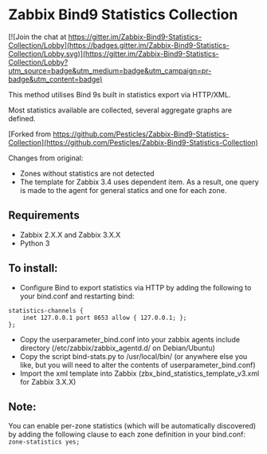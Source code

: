 # Zabbix Bind9 Statistics Collection

[![Join the chat at https://gitter.im/Zabbix-Bind9-Statistics-Collection/Lobby](https://badges.gitter.im/Zabbix-Bind9-Statistics-Collection/Lobby.svg)](https://gitter.im/Zabbix-Bind9-Statistics-Collection/Lobby?utm_source=badge&utm_medium=badge&utm_campaign=pr-badge&utm_content=badge)

This method utilises Bind 9s built in statistics export via HTTP/XML.

Most statistics available are collected, several aggregate graphs are defined.

[Forked from https://github.com/Pesticles/Zabbix-Bind9-Statistics-Collection](https://github.com/Pesticles/Zabbix-Bind9-Statistics-Collection)

Changes from original:
* Zones without statistics are not detected
* The template for Zabbix 3.4 uses dependent item. As a result, one query is made to the agent for general statics and one for each zone.

## Requirements
* Zabbix 2.X.X and Zabbix 3.X.X
* Python 3


## To install:
* Configure Bind to export statistics via HTTP by adding the following to your bind.conf and restarting bind:
```
statistics-channels {
 	inet 127.0.0.1 port 8653 allow { 127.0.0.1; };
};
```
* Copy the userparameter_bind.conf into your zabbix agents include directory (/etc/zabbix/zabbix_agentd.d/ on
Debian/Ubuntu)
* Copy the script bind-stats.py to /usr/local/bin/ (or anywhere else you like, but you will need to alter the
contents of
userparameter_bind.conf)
* Import the xml template into Zabbix (zbx_bind_statistics_template_v3.xml for Zabbix 3.X.X)

## Note:

You can enable per-zone statistics (which will be automatically discovered) by adding the following clause to each zone definition in your bind.conf:
`zone-statistics yes;`
